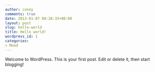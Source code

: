 ```yaml
---
author: coney
comments: true
date: 2013-01-07 08:28:33+00:00
layout: post
slug: hello-world
title: Hello world!
wordpress_id: 1
categories:
- Mood
---
```


Welcome to WordPress. This is your first post. Edit or delete it, then start blogging!
